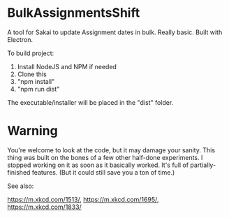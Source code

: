 # BulkAssignmentsShift
A tool for Sakai to update Assignment dates in bulk.  Really basic.  Built with Electron.

To build project:

1. Install NodeJS and NPM if needed
2. Clone this
3. "npm install"
4. "npm run dist"

The executable/installer will be placed in the "dist" folder.

# Warning
You're welcome to look at the code, but it may damage your sanity.  This thing was built on the bones of a few other half-done experiments.  I stopped working on it as soon as it basically worked. It's full of partially-finished features.  (But it could still save you a ton of time.)

See also:

https://m.xkcd.com/1513/, https://m.xkcd.com/1695/, https://m.xkcd.com/1833/
